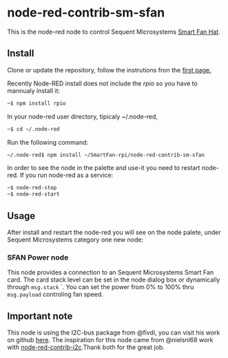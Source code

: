 # node-red-contrib-sm-sfan

This is the node-red node to control Sequent Microsystems [Smart Fan Hat](https://sequentmicrosystems.com/collections/all-io-cards/products/raspberry-pi-fan).

## Install

Clone or update the repository, follow the instrutions fron the [first page.](https://github.com/SequentMicrosystems/SmartFan-rpi)

Recently Node-RED install does not include the *rpio* so you have to mannualy install it:

```bash
~$ npm install rpio
```

In your node-red user directory, tipicaly ~/.node-red,

```bash
~$ cd ~/.node-red
```

Run the following command:

```bash
~/.node-red$ npm install ~/SmartFan-rpi/node-red-contrib-sm-sfan
```

In order to see the node in the palette and use-it you need to restart node-red. If you run node-red as a service:
 ```bash
 ~$ node-red-stop
 ~$ node-red-start
 ```

## Usage

After install and restart the node-red you will see on the node palete, under Sequent Microsystems category one new node:

### SFAN Power node

This node provides a connection to an Sequent Microsystems Smart Fan card.
The card stack level can be set in the node dialog box or dynamically through ```msg.stack``` `.
You can set the power from 0% to 100% thru ```msg.payload``` controling fan speed.

## Important note

This node is using the I2C-bus package from @fivdi, you can visit his work on github [here](https://github.com/fivdi/i2c-bus). 
The inspiration for this node came from @nielsnl68 work with [node-red-contrib-i2c](https://github.com/nielsnl68/node-red-contrib-i2c).Thank both for the great job.
